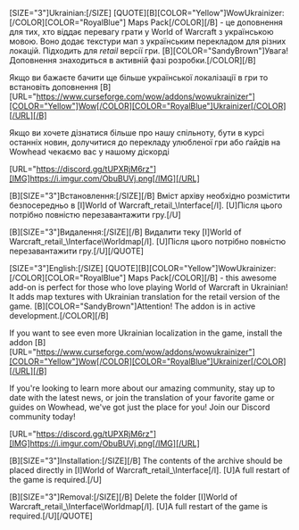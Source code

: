 [SIZE="3"]Ukrainian:[/SIZE]
[QUOTE][B][COLOR="Yellow"]WowUkrainizer:[/COLOR][COLOR="RoyalBlue"] Maps Pack[/COLOR][/B] - це доповнення для тих, хто віддає перевагу грати у World of Warcraft з українською мовою. Воно додає текстури мап з українським перекладом для різних локацій. Підходить для _retail_ версії гри.
[B][COLOR="SandyBrown"]Увага! Доповнення знаходиться в активній фазі розробки.[/COLOR][/B]

Якщо ви бажаєте бачити ще більше української локалізації в гри то встановіть доповнення [B][URL="https://www.curseforge.com/wow/addons/wowukrainizer"][COLOR="Yellow"]Wow[/COLOR][COLOR="RoyalBlue"]Ukrainizer[/COLOR][/URL][/B]

Якщо ви хочете дізнатися більше про нашу спільноту, бути в курсі останніх новин, долучитися до перекладу улюбленої гри або ґайдів на Wowhead чекаємо вас у нашому діскорді

[URL="https://discord.gg/tUPXRjM6rz"][IMG]https://i.imgur.com/ObuBUVj.png[/IMG][/URL]

[B][SIZE="3"]Встановлення:[/SIZE][/B]
Вміст архіву необхідно розмістити безпосередньо в [I]World of Warcraft\_retail_\Interface[/I]. 
[U]Після цього потрібно повністю перезавантажити гру.[/U]

[B][SIZE="3"]Видалення:[/SIZE][/B]
Видалити теку [I]World of Warcraft\_retail_\Interface\Worldmap[/I]. 
[U]Після цього потрібно повністю перезавантажити гру.[/U][/QUOTE]

[SIZE="3"]English:[/SIZE]
[QUOTE][B][COLOR="Yellow"]WowUkrainizer:[/COLOR][COLOR="RoyalBlue"] Maps Pack[/COLOR][/B] - this awesome add-on is perfect for those who love playing World of Warcraft in Ukrainian! It adds map textures with Ukrainian translation for the retail version of the game.
[B][COLOR="SandyBrown"]Attention! The addon is in active development.[/COLOR][/B]

If you want to see even more Ukrainian localization in the game, install the addon [B][URL="https://www.curseforge.com/wow/addons/wowukrainizer"][COLOR="Yellow"]Wow[/COLOR][COLOR="RoyalBlue"]Ukrainizer[/COLOR][/URL][/B]

If you're looking to learn more about our amazing community, stay up to date with the latest news, or join the translation of your favorite game or guides on Wowhead, we've got just the place for you! Join our Discord community today!

[URL="https://discord.gg/tUPXRjM6rz"][IMG]https://i.imgur.com/ObuBUVj.png[/IMG][/URL]

[B][SIZE="3"]Installation:[/SIZE][/B]
The contents of the archive should be placed directly in [I]World of Warcraft\_retail_\Interface[/I]. 
[U]A full restart of the game is required.[/U]

[B][SIZE="3"]Removal:[/SIZE][/B]
Delete the folder [I]World of Warcraft\_retail_\Interface\Worldmap[/I]. 
[U]A full restart of the game is required.[/U][/QUOTE]
